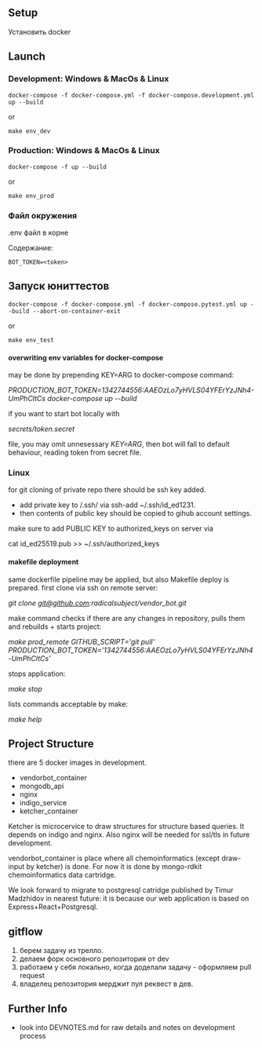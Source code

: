 ## Setup

Установить docker


## Launch 

### Development: Windows & MacOs & Linux

```
docker-compose -f docker-compose.yml -f docker-compose.development.yml up --build
```
or

```
make env_dev
```

### Production: Windows & MacOs & Linux

```
docker-compose -f up --build
```

or 

```
make env_prod
```

### Файл окружения

.env файл в корне

Содержание:

```
BOT_TOKEN=<token>
```

## Запуск юниттестов

```
docker-compose -f docker-compose.yml -f docker-compose.pytest.yml up --build --abort-on-container-exit
```

or 

```
make env_test
```


#### overwriting env variables for docker-compose 
may be done by prepending KEY=ARG to docker-compose command:

_PRODUCTION_BOT_TOKEN=1342744556:AAEOzLo7yHVLS04YFErYzJNh4-UmPhCltCs docker-compose up --build_

if you want to start bot locally with

_secrets/token.secret_

file, you may omit unnesessary _KEY=ARG_, then bot will fall to default behaviour, reading token from secret file.

### Linux
for git cloning of private repo there should be ssh key added. 
- add private key to /.ssh/ via ssh-add ~/.ssh/id_ed1231.
- then contents of public key should be copied to gihub account settings.

make sure to add PUBLIC KEY to authorized_keys on server via  

cat id_ed25519.pub >> ~/.ssh/authorized_keys
#### makefile deployment 
same dockerfile pipeline may be applied, but also Makefile deploy is prepared.
first clone via ssh on remote server:

_git clone git@github.com:radicalsubject/vendor_bot.git_

make command checks if there are any changes in repository, pulls them and rebuilds + starts project:

_make prod_remote GITHUB_SCRIPT='git pull' PRODUCTION_BOT_TOKEN='1342744556:AAEOzLo7yHVLS04YFErYzJNh4-UmPhCltCs'_

stops application:

_make stop_

lists commands acceptable by make:

_make help_

## Project Structure
there are 5 docker images in development.
- vendorbot_container
- mongodb_api
- nginx
- indigo_service
- ketcher_container

Ketcher is microcervice to draw structures for structure based queries. It depends on indigo and nginx.
Also nginx will be needed for ssl/tls in future development.

vendorbot_container is place where all chemoinformatics (except draw-input by ketcher) is done. For now it is done by mongo-rdkit chemoinformatics data cartridge. 

We look forward to migrate to postgresql catridge published by Timur Madzhidov in nearest future: it is because our web application is based on Express+React+Postgresql.

## gitflow
1. берем задачу из трелло. 
2. делаем форк основного репозитория от dev
3. работаем у себя локально, когда доделали задачу - оформляем pull request
4. владелец репозитория мерджит пул реквест в дев. 

## Further Info
- look into DEVNOTES.md for raw details and notes on development process
